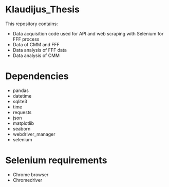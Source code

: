 # Klaudijus_Thesis
This repository contains:
- Data acquisition code used for API and web scraping with Selenium for FFF process
- Data of CMM and FFF
- Data analysis of FFF data
- Data analysis of CMM

# Dependencies
- pandas
- datetime
- sqlite3
- time
- requests
- json
- matplotlib
- seaborn
- webdriver_manager
- selenium

# Selenium requirements
- Chrome browser
- Chromedriver
